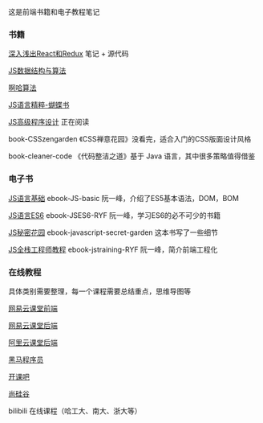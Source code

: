 这是前端书籍和电子教程笔记

### 书籍

[深入浅出React和Redux](https://github.com/Michael18811380328/react-and-redux) 笔记 + 源代码

[JS数据结构与算法](https://github.com/Michael18811380328/LeetCode/tree/master/book/JavaScript%20%E6%95%B0%E6%8D%AE%E7%BB%93%E6%9E%84%E4%B8%8E%E7%AE%97%E6%B3%95)

[啊哈算法](https://github.com/Michael18811380328/LeetCode/tree/master/book/aha-algorithms)

[JS语言精粹-蝴蝶书](https://github.com/Michael18811380328/HelloBlog/tree/main/book/docs/book-JS-The-good-parts)

[JS高级程序设计](https://github.com/Michael18811380328/HelloBlog/tree/main/book/docs/book-JS-primer-code-design) 正在阅读

book-CSSzengarden 《CSS禅意花园》没看完，适合入门的CSS版面设计风格

book-cleaner-code 《代码整洁之道》基于 Java 语言，其中很多策略值得借鉴

### 电子书

[JS语言基础](https://github.com/Michael18811380328/HelloBlog/tree/main/book/docs/ebook-JS-basic) ebook-JS-basic 阮一峰，介绍了ES5基本语法，DOM，BOM 

[JS语言ES6](https://github.com/Michael18811380328/HelloBlog/tree/main/book/docs/ebook-JSES6-RYF) ebook-JSES6-RYF 阮一峰，学习ES6的必不可少的书籍 

[JS秘密花园](https://github.com/Michael18811380328/HelloBlog/tree/main/book/docs/ebook-javascript-secret-garden) ebook-javascript-secret-garden 这本书写了一些细节

[JS全栈工程师教程](https://github.com/Michael18811380328/HelloBlog/tree/main/book/docs/ebook-jstraining-RYF) ebook-jstraining-RYF 阮一峰，简介前端工程化 

### 在线教程

具体类别需要整理，每一个课程需要总结重点，思维导图等

[网易云课堂前端](https://github.com/Michael18811380328/HelloBlog/tree/main/book/docs/ebook-netease-senior-frontend)

[网易云课堂后端](https://github.com/Michael18811380328/HelloPython/tree/master/flask/netease)

[阿里云课堂后端](https://github.com/Michael18811380328/HelloPython/tree/master/database/MySQL)

[黑马程序员](https://github.com/Michael18811380328/HelloWorld/tree/master/learn)

[开课吧](https://github.com/Michael18811380328/HelloBlog/tree/main/book/docs/ebook-kaikeba-frontend)

[尚硅谷](https://github.com/Michael18811380328/HelloBlog/tree/main/book/docs/ebook-upguigu-nodejs)

bilibili 在线课程（哈工大、南大、浙大等）
